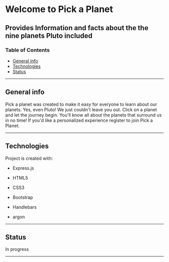 <!-- markdownlint-capture -->

# Welcome to Pick a Planet

## Provides Information and facts about the the nine planets Pluto included

### Table of Contents

- [General info](#general-info)
- [Technologies](#technologies)
- [Status](#status)

---

## General info

Pick a planet was created to make it easy for everyone to learn about our planets. Yes, even Pluto! We just couldn't leave you out. Click on a planet and let the journey begin. You'll know all about the planets that surround us in no time! If you'd like a personalized experience register to join Pick a Planet.

---

## Technologies

Project is created with:

- Express.js

- HTML5

- CSS3

- Bootstrap

- Handlebars

- argon

---

## Status

In progress

---

<!-- ![T pic](./authority.png)  Show Image -->
